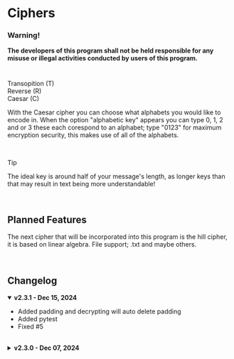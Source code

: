 # Ciphers

### Warning!<br />
**The developers of this program shall not be held responsible for any misuse or illegal activities conducted by users of this program.**

#

Transopition (T) </br>
Reverse (R) </br>
Caesar (C) </br>

With the Caesar cipher you can choose what alphabets you would like to encode in. When the option "alphabetic key" appears you can type 0, 1, 2 and or 3 these each corespond to an alphabet; type "0123" for maximum encryption security, this makes use of all of the alphabets.

<br />

> [!TIP]
> The ideal key is around half of your message's length, as longer keys than that may result in text being more understandable!

<br />

## Planned Features
The next cipher that will be incorporated into this program is the hill cipher, it is based on linear algebra. File support; .txt and maybe others.

<br />

## Changelog
<details open><summary><b>v2.3.1 - Dec 15, 2024</b></summary>
<ul>
  <li>Added padding and decrypting will auto delete padding</li>
  <li>Added pytest</li>
  <li>Fixed #5</li>
</ul>
</br>
</details>

<details closed><summary><b>v2.3.0 - Dec 07, 2024</b></summary>
<ul>
  <li>Added logging system (Set on <code>WARNING</code> by default)</li>
  <li>Merged TRC-DEBUG with TRC
  <li>Minor bug fixes</li>
  <li>Deleted <code>dev</code> branch</li>
</ul>
</br>
</details>
